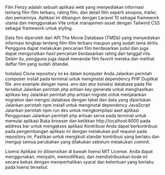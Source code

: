 Film Fenzy adalah sebuah aplikasi web yang menyediakan informasi tentang film-film terbaru, rating film, dan detail film seperti sinopsis, trailer, dan pemainnya. Aplikasi ini dibangun dengan Laravel 10 sebagai framework utama dan menggunakan Vite untuk manajemen asset dengan Tailwind CSS sebagai framework untuk styling.

Data film diperoleh dari API The Movie Database (TMDb) yang menyediakan informasi lengkap tentang film-film terbaru maupun yang sudah lama dirilis. Pengguna dapat melakukan pencarian film berdasarkan judul dan juga dapat mengurutkan hasil pencarian berdasarkan rating dan tanggal rilis. Selain itu, pengguna juga dapat menandai film favorit mereka dan melihat daftar film yang sudah ditandai.

Instalasi
Clone repository ini ke dalam komputer Anda
Jalankan perintah composer install pada terminal untuk menginstal dependency PHP
Duplikat file .env.example dengan nama .env dan atur koneksi database pada file tersebut
Jalankan perintah php artisan key:generate untuk menghasilkan aplikasi key
Jalankan perintah php artisan migrate untuk menjalankan migration dan mengisi database dengan tabel dan data yang diperlukan
Jalankan perintah npm install untuk menginstal dependency JavaScript
Jalankan perintah npm run dev untuk mengkompilasi aset aplikasi
Penggunaan
Jalankan perintah php artisan serve pada terminal untuk memulai aplikasi
Buka browser dan ketikkan http://localhost:8000 pada address bar untuk mengakses aplikasi
Kontribusi
Anda dapat berkontribusi pada pengembangan aplikasi ini dengan melakukan pull request pada repository ini. Pastikan untuk mengikuti standar kontribusi yang berlaku dan menguji semua perubahan yang dilakukan sebelum melakukan commit.

Lisensi
Aplikasi ini dilisensikan di bawah lisensi MIT License. Anda dapat menggunakan, menyalin, memodifikasi, dan mendistribusikan kode ini secara bebas dengan memperhatikan syarat dan ketentuan yang berlaku pada lisensi tersebut.
